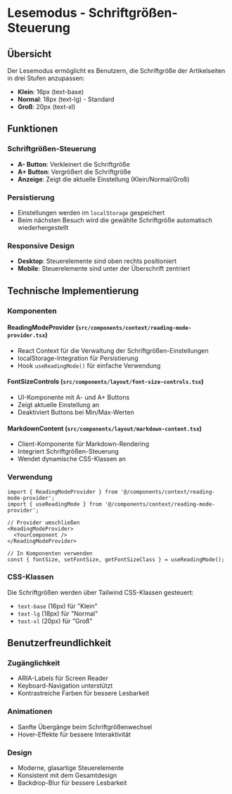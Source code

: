 # Lesemodus - Schriftgrößen-Steuerung

## Übersicht

Der Lesemodus ermöglicht es Benutzern, die Schriftgröße der Artikelseiten in drei Stufen anzupassen:
- **Klein**: 16px (text-base)
- **Normal**: 18px (text-lg) - Standard
- **Groß**: 20px (text-xl)

## Funktionen

### Schriftgrößen-Steuerung
- **A- Button**: Verkleinert die Schriftgröße
- **A+ Button**: Vergrößert die Schriftgröße
- **Anzeige**: Zeigt die aktuelle Einstellung (Klein/Normal/Groß)

### Persistierung
- Einstellungen werden im `localStorage` gespeichert
- Beim nächsten Besuch wird die gewählte Schriftgröße automatisch wiederhergestellt

### Responsive Design
- **Desktop**: Steuerelemente sind oben rechts positioniert
- **Mobile**: Steuerelemente sind unter der Überschrift zentriert

## Technische Implementierung

### Komponenten

#### ReadingModeProvider (`src/components/context/reading-mode-provider.tsx`)
- React Context für die Verwaltung der Schriftgrößen-Einstellungen
- localStorage-Integration für Persistierung
- Hook `useReadingMode()` für einfache Verwendung

#### FontSizeControls (`src/components/layout/font-size-controls.tsx`)
- UI-Komponente mit A- und A+ Buttons
- Zeigt aktuelle Einstellung an
- Deaktiviert Buttons bei Min/Max-Werten

#### MarkdownContent (`src/components/layout/markdown-content.tsx`)
- Client-Komponente für Markdown-Rendering
- Integriert Schriftgrößen-Steuerung
- Wendet dynamische CSS-Klassen an

### Verwendung

```tsx
import { ReadingModeProvider } from '@/components/context/reading-mode-provider';
import { useReadingMode } from '@/components/context/reading-mode-provider';

// Provider umschließen
<ReadingModeProvider>
  <YourComponent />
</ReadingModeProvider>

// In Komponenten verwenden
const { fontSize, setFontSize, getFontSizeClass } = useReadingMode();
```

### CSS-Klassen

Die Schriftgrößen werden über Tailwind CSS-Klassen gesteuert:
- `text-base` (16px) für "Klein"
- `text-lg` (18px) für "Normal"
- `text-xl` (20px) für "Groß"

## Benutzerfreundlichkeit

### Zugänglichkeit
- ARIA-Labels für Screen Reader
- Keyboard-Navigation unterstützt
- Kontrastreiche Farben für bessere Lesbarkeit

### Animationen
- Sanfte Übergänge beim Schriftgrößenwechsel
- Hover-Effekte für bessere Interaktivität

### Design
- Moderne, glasartige Steuerelemente
- Konsistent mit dem Gesamtdesign
- Backdrop-Blur für bessere Lesbarkeit 
